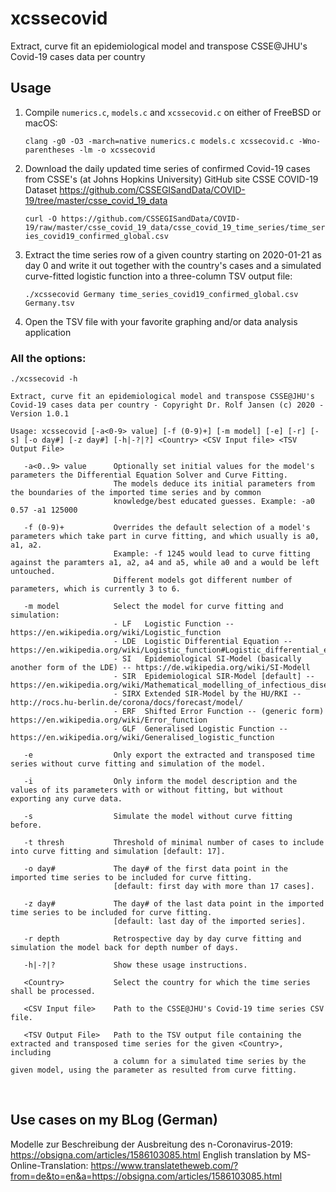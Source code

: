 # xcssecovid
Extract, curve fit an epidemiological model and transpose CSSE@JHU's Covid-19 cases data per country

## Usage

  1. Compile `numerics.c`, `models.c` and `xcssecovid.c` on either of FreeBSD or macOS:

     `clang -g0 -O3 -march=native numerics.c models.c xcssecovid.c -Wno-parentheses -lm -o xcssecovid`

  2. Download the daily updated time series of confirmed Covid-19 cases
     from CSSE's (at Johns Hopkins University) GitHub site CSSE COVID-19 Dataset
     https://github.com/CSSEGISandData/COVID-19/tree/master/csse_covid_19_data

     `curl -O https://github.com/CSSEGISandData/COVID-19/raw/master/csse_covid_19_data/csse_covid_19_time_series/time_series_covid19_confirmed_global.csv`

  3. Extract the time series row of a given country starting on 2020-01-21 as day 0
     and write it out together with the country's cases and a simulated curve-fitted
     logistic function into a three-column TSV output file:

     `./xcssecovid Germany time_series_covid19_confirmed_global.csv Germany.tsv`

  4. Open the TSV file with your favorite graphing and/or data analysis application
  
### All the options:

`./xcssecovid -h`

    Extract, curve fit an epidemiological model and transpose CSSE@JHU's Covid-19 cases data per country - Copyright Dr. Rolf Jansen (c) 2020 - Version 1.0.1
    
    Usage: xcssecovid [-a<0-9> value] [-f (0-9)+] [-m model] [-e] [-r] [-s] [-o day#] [-z day#] [-h|-?|?] <Country> <CSV Input file> <TSV Output File>

       -a<0..9> value      Optionally set initial values for the model's parameters the Differential Equation Solver and Curve Fitting.
                           The models deduce its initial parameters from the boundaries of the imported time series and by common
                           knowledge/best educated guesses. Example: -a0 0.57 -a1 125000

       -f (0-9)+           Overrides the default selection of a model's parameters which take part in curve fitting, and which usually is a0, a1, a2.
                           Example: -f 1245 would lead to curve fitting against the paramters a1, a2, a4 and a5, while a0 and a would be left untouched.
                           Different models got different number of parameters, which is currently 3 to 6.

       -m model            Select the model for curve fitting and simulation:
                           - LF   Logistic Function -- https://en.wikipedia.org/wiki/Logistic_function
                           - LDE  Logistic Differential Equation -- https://en.wikipedia.org/wiki/Logistic_function#Logistic_differential_equation
                           - SI   Epidemiological SI-Model (basically another form of the LDE) -- https://de.wikipedia.org/wiki/SI-Modell
                           - SIR  Epidemiological SIR-Model [default] -- https://en.wikipedia.org/wiki/Mathematical_modelling_of_infectious_disease#The_SIR_model
                           - SIRX Extended SIR-Model by the HU/RKI -- http://rocs.hu-berlin.de/corona/docs/forecast/model/
                           - ERF  Shifted Error Function -- (generic form) https://en.wikipedia.org/wiki/Error_function
                           - GLF  Generalised Logistic Function -- https://en.wikipedia.org/wiki/Generalised_logistic_function

       -e                  Only export the extracted and transposed time series without curve fitting and simulation of the model.

       -i                  Only inform the model description and the values of its parameters with or without fitting, but without exporting any curve data.

       -s                  Simulate the model without curve fitting before.

       -t thresh           Threshold of minimal number of cases to include into curve fitting and simulation [default: 17].

       -o day#             The day# of the first data point in the imported time series to be included for curve fitting.
                           [default: first day with more than 17 cases].

       -z day#             The day# of the last data point in the imported time series to be included for curve fitting.
                           [default: last day of the imported series].

       -r depth            Retrospective day by day curve fitting and simulation the model back for depth number of days.

       -h|-?|?             Show these usage instructions.

       <Country>           Select the country for which the time series shall be processed.

       <CSV Input file>    Path to the CSSE@JHU's Covid-19 time series CSV file.

       <TSV Output File>   Path to the TSV output file containing the extracted and transposed time series for the given <Country>, including
                           a column for a simulated time series by the given model, using the parameter as resulted from curve fitting.
   
## Use cases on my BLog (German)
Modelle zur Beschreibung der Ausbreitung des n-Coronavirus-2019: https://obsigna.com/articles/1586103085.html
English translation by MS-Online-Translation: https://www.translatetheweb.com/?from=de&to=en&a=https://obsigna.com/articles/1586103085.html
